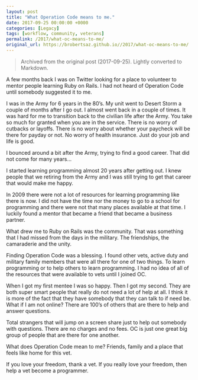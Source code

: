 ```yaml
---
layout: post
title: "What Operation Code means to me."
date: 2017-09-25 00:00:00 +0000
categories: [Legacy]
tags: [workflow, community, veterans]
permalink: /2017/what-oc-means-to-me/
original_url: https://brobertsaz.github.io//2017/what-oc-means-to-me/
---
```


> Archived from the original post (2017-09-25). Lightly converted to Markdown.

A few months back I was on Twitter looking for a place to volunteer to mentor people learning Ruby on Rails. I had not heard of Operation Code until somebody suggested it to me.

I was in the Army for 6 years in the 80’s. My unit went to Desert Storm a couple of months after I go out. I almost went back in a couple of times. It was hard for me to transition back to the civilian life after the Army. You take so much for granted when you are in the service. There is no worry of cutbacks or layoffs. There is no worry about whether your paycheck will be there for payday or not. No worry of health insurance. Just do your job and life is good.

I bounced around a bit after the Army, trying to find a good career. That did not come for many years…

I started learning programming almost 20 years after getting out. I knew people that we retiring from the Army and I was still trying to get that career that would make me happy.

In 2009 there were not a lot of resources for learning programming like there is now. I did not have the time nor the money to go to a school for programming and there were not that many places available at that time. I luckily found a mentor that became a friend that became a business partner.

What drew me to Ruby on Rails was the community. That was something that I had missed from the days in the military. The friendships, the camaraderie and the unity.

Finding Operation Code was a blessing. I found other vets, active duty and military family members that were all there for one of two things. To learn programming or to help others to learn programming. I had no idea of all of the resources that were available to vets until I joined OC.

When I got my first mentee I was so happy.  Then I got my second. They are both super smart people that really do not need a lot of help at all. I think it is more of the fact that they have somebody that they can talk to if need be. What if I am not online? There are 100’s of others that are there to help and answer questions.

Total strangers that will jump on a screen share just to help out somebody with questions. There are no charges and no fees. OC is just one great big group of people that are there for one another.

What does Operation Code mean to me? Friends, family and a place that feels like home for this vet.

If you love your freedom, thank a vet. If you really love your freedom, then help a vet become a programmer.

